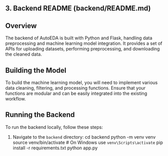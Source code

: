 
## 3. Backend README (backend/README.md)


## Overview
The backend of AutoEDA is built with Python and Flask, handling data preprocessing and machine learning model integration. It provides a set of APIs for uploading datasets, performing preprocessing, and downloading the cleaned data.

## Building the Model
To build the machine learning model, you will need to implement various data cleaning, filtering, and processing functions. Ensure that your functions are modular and can be easily integrated into the existing workflow.

## Running the Backend
To run the backend locally, follow these steps:

1. Navigate to the `backend` directory:
   cd backend
   python -m venv venv
   source venv/bin/activate  # On Windows use `venv\Scripts\activate`
   pip install -r requirements.txt
   python app.py




